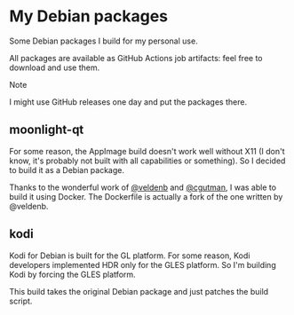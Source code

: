 # My Debian packages

Some Debian packages I build for my personal use.

All packages are available as GitHub Actions job artifacts: feel free to download and use them.

> [!NOTE]
> I might use GitHub releases one day and put the packages there.

## moonlight-qt

For some reason, the AppImage build doesn't work well without X11 (I don't know, it's probably not built with all
capabilities or something). So I decided to build it as a Debian package.

Thanks to the wonderful work of [@veldenb](https://github.com/veldenb/plugin.program.moonlight-qt) and
[@cgutman](https://github.com/cgutman/moonlight-packaging), I was able to build it using Docker. The Dockerfile is
actually a fork of the one written by @veldenb.

## kodi

Kodi for Debian is built for the GL platform. For some reason, Kodi developers implemented HDR only for the GLES
platform. So I'm building Kodi by forcing the GLES platform.

This build takes the original Debian package and just patches the build script.
